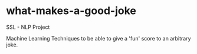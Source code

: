 # what-makes-a-good-joke
SSL - NLP Project

Machine Learning Techniques to be able to give a 'fun' score to an arbitrary joke.
